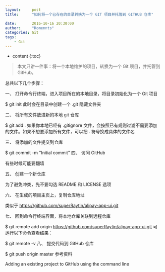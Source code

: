 ```yaml
---
layout:     post
title:      "如何将一个已存在的目录转换为一个 GIT 项目并托管到 GITHUB 仓库"

date:       2016-10-16 20:30:00
author:     "Romennts"
categories: Git
tags:
    - Git
---
```


* content
{:toc}

> 本文只讲一件事：将一个本地维护的项目，转换为一个 Git 项目，并托管到 GitHub。



总共以下几个步骤：

一、 打开命令行终端，进入项目所在的本地目录，将目录初始化为一个 Git 项目





$ git init
此时会在目录中创建一个 .git 隐藏文件夹

二、 将所有文件放进新的本地 git 仓库

$ git add .
如果你本地已经有 .gitignore 文件，会按照已有规则过滤不需要添加的文件。如果不想要添加所有文件，可以把 . 符号换成具体的文件名

三、 将添加的文件提交到仓库

$ git commit -m "Initial commit"
四、 访问 GitHub

有些时候可能要翻墙

五、 创建一个新仓库

为了避免冲突，先不要勾选 README 和 LICENSE 选项

六、 在生成的项目主页上，复制仓库地址

类似于 https://github.com/superRaytin/alipay-app-ui.git

七、 回到命令行终端界面，将本地仓库关联到远程仓库

$ git remote add origin https://github.com/superRaytin/alipay-app-ui.git
可运行以下命令查看结果：

$ git remote -v
八、 提交代码到 GitHub 仓库

$ git push origin master
参考资料

Adding an existing project to GitHub using the command line
